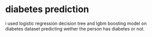 # diabetes prediction
i used logistic regression decision tree and lgbm boosting model on diabetes dataset predicting wether the person has diabetes or not.
